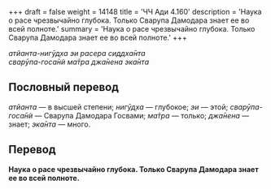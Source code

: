 +++
draft = false
weight = 14148
title = 'ЧЧ Ади 4.160'
description = 'Наука о расе чрезвычайно глубока. Только Сварупа Дамодара знает ее во всей полноте.'
summary = 'Наука о расе чрезвычайно глубока. Только Сварупа Дамодара знает ее во всей полноте.'
+++

_атйанта-нигӯд̣ха эи расера сиддха̄нта  
сварӯпа-госа̄н̃и ма̄тра джа̄нена эка̄нта_

## Пословный перевод

_атйанта_ — в высшей степени; _нигӯд̣ха_ — глубокое; _эи_ — этой; _сварӯпа_\-_госа̄н̃и_ — Сварупа Дамодара Госвами; _ма̄тра_ — только; _джа̄нена_ — знает; _эка̄нта_ — много.

## Перевод

**Наука о расе чрезвычайно глубока. Только Сварупа Дамодара знает ее во всей полноте.**
